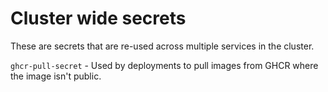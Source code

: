# Cluster wide secrets

These are secrets that are re-used across multiple services in the cluster.

`ghcr-pull-secret` - Used by deployments to pull images from GHCR where the image isn't public.